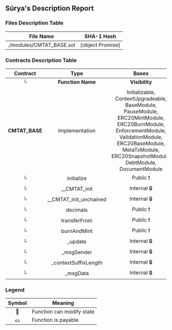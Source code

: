 ## Sūrya's Description Report

### Files Description Table


|  File Name  |  SHA-1 Hash  |
|-------------|--------------|
| ./modules/CMTAT_BASE.sol | [object Promise] |


### Contracts Description Table


|  Contract  |         Type        |       Bases      |                  |                 |
|:----------:|:-------------------:|:----------------:|:----------------:|:---------------:|
|     └      |  **Function Name**  |  **Visibility**  |  **Mutability**  |  **Modifiers**  |
||||||
| **CMTAT_BASE** | Implementation | Initializable, ContextUpgradeable, BaseModule, PauseModule, ERC20MintModule, ERC20BurnModule, EnforcementModule, ValidationModule, ERC20BaseModule, MetaTxModule, ERC20SnapshotModule, DebtModule, DocumentModule |||
| └ | initialize | Public ❗️ | 🛑  | initializer |
| └ | __CMTAT_init | Internal 🔒 | 🛑  | onlyInitializing |
| └ | __CMTAT_init_unchained | Internal 🔒 | 🛑  | onlyInitializing |
| └ | decimals | Public ❗️ |   |NO❗️ |
| └ | transferFrom | Public ❗️ | 🛑  |NO❗️ |
| └ | burnAndMint | Public ❗️ | 🛑  |NO❗️ |
| └ | _update | Internal 🔒 | 🛑  | |
| └ | _msgSender | Internal 🔒 |   | |
| └ | _contextSuffixLength | Internal 🔒 |   | |
| └ | _msgData | Internal 🔒 |   | |


### Legend

|  Symbol  |  Meaning  |
|:--------:|-----------|
|    🛑    | Function can modify state |
|    💵    | Function is payable |

